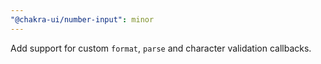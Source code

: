 ```yaml
---
"@chakra-ui/number-input": minor
---
```


Add support for custom `format`, `parse` and character validation callbacks.
